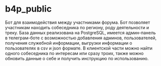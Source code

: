 # b4p_public
Бот для взаимодействия между участниками форума.
Бот позволяет участникам находить собеседника по региону, роду деятельности и треку.
База данных реализована на PostgreSQL, имеется админ-панель в телеграм-боте с возможностью добавления админов, пользователей, получения служебной информации, выгрузки информации о пользователях в csv и json формате.
В клиентской части можно найти одного собеседника по интересам или сразу троих, также можно обновить данные о себе и получить инструкцию по использованию.

